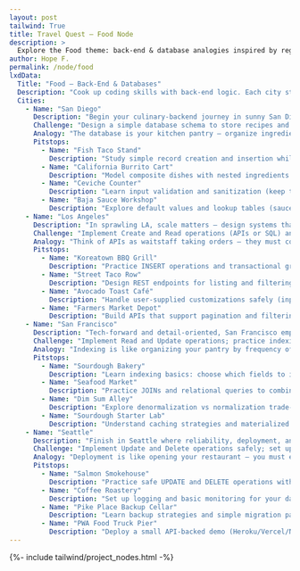 ```yaml
---
layout: post
tailwind: True
title: Travel Quest — Food Node
description: >
  Explore the Food theme: back-end & database analogies inspired by regional cuisine. Travel from San Diego to Seattle, stopping to learn back-end concepts through local dishes and kitchen metaphors.
author: Hope F.
permalink: /node/food
lxdData:
  Title: "Food — Back-End & Databases"
  Description: "Cook up coding skills with back-end logic. Each city stop highlights a local food specialty while teaching database design, CRUD, querying, and data hygiene — all framed as kitchen metaphors."
  Cities:
    - Name: "San Diego"
      Description: "Begin your culinary-backend journey in sunny San Diego, where coastal flavors and food trucks meet simple, robust data models."
      Challenge: "Design a simple database schema to store recipes and menu items (tables, fields, and relationships)."
      Analogy: "The database is your kitchen pantry — organize ingredients (fields) and recipes (records) so chefs (applications) can cook reliably."
      Pitstops:
        - Name: "Fish Taco Stand"
          Description: "Study simple record creation and insertion while learning about ingredient lists and portion fields — perfect for practicing CREATE operations."
        - Name: "California Burrito Cart"
          Description: "Model composite dishes with nested ingredients and optional fields — practice designing flexible schemas that handle variations."
        - Name: "Ceviche Counter"
          Description: "Learn input validation and sanitization (keep the ceviche fresh!) — apply validation rules before inserting records."
        - Name: "Baja Sauce Workshop"
          Description: "Explore default values and lookup tables (sauces, spice levels) to avoid repeating strings across many records."
    - Name: "Los Angeles"
      Description: "In sprawling LA, scale matters — design systems that handle many users, varied inputs, and richer interactions."
      Challenge: "Implement Create and Read operations (APIs or SQL) and build endpoints that return menu lists and single recipe entries."
      Analogy: "Think of APIs as waitstaff taking orders — they must correctly accept, validate, and retrieve dishes from the kitchen (database)."
      Pitstops:
        - Name: "Koreatown BBQ Grill"
          Description: "Practice INSERT operations and transactional groupings — order the BBQ set (multiple related inserts) reliably and atomically."
        - Name: "Street Taco Row"
          Description: "Design REST endpoints for listing and filtering tacos by fillings and toppings — practice Read operations with query parameters."
        - Name: "Avocado Toast Café"
          Description: "Handle user-supplied customizations safely (input validation and parameterized queries) to prevent broken orders and injection risks."
        - Name: "Farmers Market Depot"
          Description: "Build APIs that support pagination and filtering — return smaller, efficient result sets when menus are large."
    - Name: "San Francisco"
      Description: "Tech-forward and detail-oriented, San Francisco emphasizes efficiency, indexing, and shaping data for fast access."
      Challenge: "Implement Read and Update operations; practice indexing, query optimization, and writing efficient SELECT statements."
      Analogy: "Indexing is like organizing your pantry by frequency of use — frequently used ingredients should be easy to reach to speed up cooking (queries)."
      Pitstops:
        - Name: "Sourdough Bakery"
          Description: "Learn indexing basics: choose which fields to index (e.g., recipe name, tag) to speed retrieval of common queries."
        - Name: "Seafood Market"
          Description: "Practice JOINs and relational queries to combine ingredient, supplier, and recipe tables — like assembling a seafood platter from multiple sources."
        - Name: "Dim Sum Alley"
          Description: "Explore denormalization vs normalization trade-offs for read-heavy operations — when to duplicate data for speed."
        - Name: "Sourdough Starter Lab"
          Description: "Understand caching strategies and materialized views to avoid recomputing expensive queries every request."
    - Name: "Seattle"
      Description: "Finish in Seattle where reliability, deployment, and observability matter — prepare your kitchen for production service."
      Challenge: "Implement Update and Delete operations safely; set up backups, migrations, and a simple deployment of your database-backed app."
      Analogy: "Deployment is like opening your restaurant — you must ensure recipes are reproducible, backups are ready, and orders are tracked."
      Pitstops:
        - Name: "Salmon Smokehouse"
          Description: "Practice safe UPDATE and DELETE operations with transactions and soft-deletes (archiving) to avoid accidental data loss."
        - Name: "Coffee Roastery"
          Description: "Set up logging and basic monitoring for your database queries and endpoints — know when the app is under pressure (high load)."
        - Name: "Pike Place Backup Cellar"
          Description: "Learn backup strategies and simple migration patterns to evolve schemas without losing customer data."
        - Name: "PWA Food Truck Pier"
          Description: "Deploy a small API-backed demo (Heroku/Vercel/Netlify + managed DB) and ensure it responds reliably to real requests."
---
```

{%- include tailwind/project_nodes.html -%}
